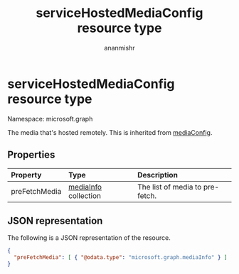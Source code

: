 ﻿---
title: "serviceHostedMediaConfig resource type"
description: "The serviceHostedMediaConfig type."
author: "ananmishr"
localization_priority: Normal
ms.prod: "cloud-communications"
doc_type: resourcePageType
---

# serviceHostedMediaConfig resource type

Namespace: microsoft.graph

The media that's hosted remotely. This is inherited from [mediaConfig](mediaconfig.md).

## Properties

| Property      | Type                                 | Description                     |
| :------------ | :----------------------------------- | :------------------------------ |
| preFetchMedia | [mediaInfo](mediainfo.md) collection | The list of media to pre-fetch. |

## JSON representation

The following is a JSON representation of the resource.

<!-- {
  "blockType": "resource",
  "optionalProperties": [
    "preFetchMedia"
  ],
  "baseType": "microsoft.graph.mediaConfig",
  "@odata.type": "microsoft.graph.serviceHostedMediaConfig"
}-->

```json
{
  "preFetchMedia": [ { "@odata.type": "microsoft.graph.mediaInfo" } ]
}
```

<!-- uuid: 8fcb5dbc-d5aa-4681-8e31-b001d5168d79
2015-10-25 14:57:30 UTC -->

<!--
{
  "type": "#page.annotation",
  "description": "serviceHostedMediaConfig resource",
  "keywords": "",
  "section": "documentation",
  "tocPath": "",
  "suppressions": []
}
-->
